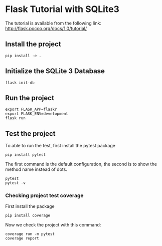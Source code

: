 # Flask Tutorial with SQLite3

The tutorial is available from the following link: http://flask.pocoo.org/docs/1.0/tutorial/

## Install the project
```
pip install -e .
```

## Initialize the SQLite 3 Database
```
flask init-db
```

## Run the project
```
export FLASK_APP=flaskr
export FLASK_ENV=development
flask run
```

## Test the project
To able to run the test, first install the pytest package

```
pip install pytest
```

The first command is the default configuration, the second is to show the method name instead of dots. 
```
pytest
pytest -v
```

### Checking project test coverage
First install the package
```
pip install coverage
```

Now we check the project with this command:
```
coverage run -m pytest
coverage report
```
